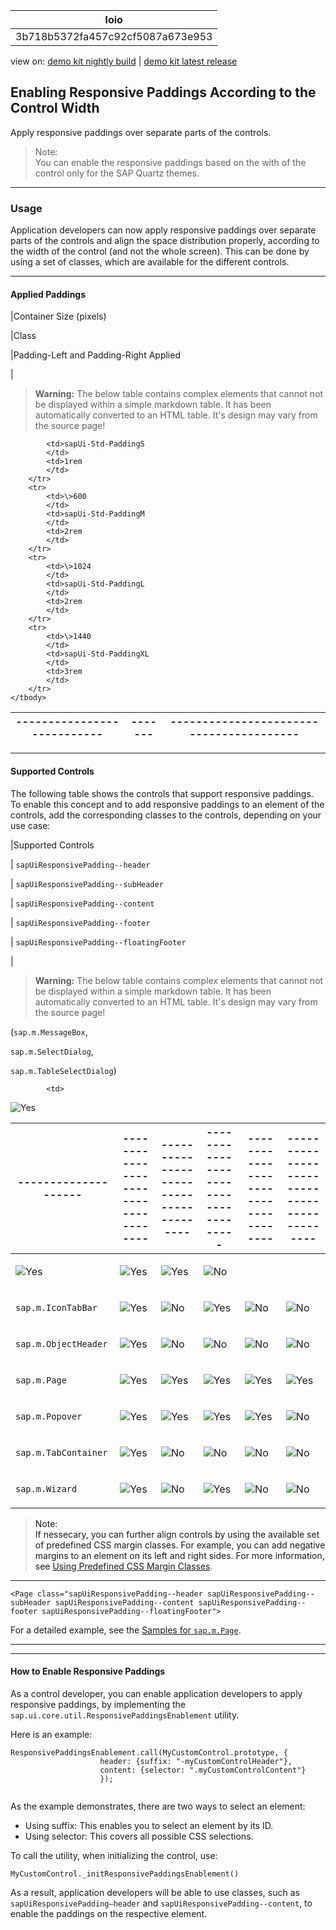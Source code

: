 <!-- loio3b718b5372fa457c92cf5087a673e953 -->

| loio |
| -----|
| 3b718b5372fa457c92cf5087a673e953 |

<div id="loio">

view on: [demo kit nightly build](https://openui5nightly.hana.ondemand.com/#/topic/3b718b5372fa457c92cf5087a673e953) | [demo kit latest release](https://openui5.hana.ondemand.com/#/topic/3b718b5372fa457c92cf5087a673e953)</div>

## Enabling Responsive Paddings According to the Control Width

Apply responsive paddings over separate parts of the controls.

> Note:  
> You can enable the responsive paddings based on the with of the control only for the SAP Quartz themes.

***

<a name="loio3b718b5372fa457c92cf5087a673e953__section_d2f_1pv_jjb"/>

### Usage

Application developers can now apply responsive paddings over separate parts of the controls and align the space distribution properly, according to the width of the control \(and not the whole screen\). This can be done by using a set of classes, which are available for the different controls.

***

#### Applied Paddings

|Container Size \(pixels\)

|Class

|Padding-Left and Padding-Right Applied

|
 > **Warning:** The below table contains complex elements that cannot not be displayed within a simple markdown table. It has been automatically converted to an HTML table. It's design may vary from the source page!

<table>
	<thead>
		<tr>
			<th>---------------------------</th>
			<th>-------</th>
			<th>----------------------------------------</th>
		</tr>
	</thead>
	<tbody>

			<td>sapUi-Std-PaddingS
			</td>
			<td>1rem
			</td>
		</tr>
		<tr>
			<td>\>600
			</td>
			<td>sapUi-Std-PaddingM
			</td>
			<td>2rem
			</td>
		</tr>
		<tr>
			<td>\>1024
			</td>
			<td>sapUi-Std-PaddingL
			</td>
			<td>2rem
			</td>
		</tr>
		<tr>
			<td>\>1440
			</td>
			<td>sapUi-Std-PaddingXL
			</td>
			<td>3rem
			</td>
		</tr>
	</tbody>
</table>

***

#### Supported Controls

The following table shows the controls that support responsive paddings. To enable this concept and to add responsive paddings to an element of the controls, add the corresponding classes to the controls, depending on your use case:

|Supported Controls

| `sapUiResponsivePadding--header` 

| `sapUiResponsivePadding--subHeader` 

| `sapUiResponsivePadding--content` 

| `sapUiResponsivePadding--footer` 

| `sapUiResponsivePadding--floatingFooter` 

|
 > **Warning:** The below table contains complex elements that cannot not be displayed within a simple markdown table. It has been automatically converted to an HTML table. It's design may vary from the source page!

<table>
	<thead>
		<tr>
			<th>--------------------</th>
			<th>------------------------------------</th>
			<th>---------------------------------------</th>
			<th>-------------------------------------</th>
			<th>------------------------------------</th>
			<th>--------------------------------------------</th>
		</tr>
	</thead>
	<tbody>

\(`sap.m.MessageBox`,

`sap.m.SelectDialog`,

`sap.m.TableSelectDialog`\)

			<td> 

![Yes](loio3cb17ee88aed44d2bf1d14b97728c709_LowRes.gif) 
			</td>
			<td> 

![Yes](loio3cb17ee88aed44d2bf1d14b97728c709_LowRes.gif) 
			</td>
			<td> 

![Yes](loio3cb17ee88aed44d2bf1d14b97728c709_LowRes.gif) 
			</td>
			<td> 

![Yes](loio3cb17ee88aed44d2bf1d14b97728c709_LowRes.gif) 
			</td>
			<td> 

![No](loio5befb5af20ed42fd9052a99014d953a3_LowRes.gif) 
			</td>
		</tr>
		<tr>
			<td> `sap.m.IconTabBar` 
			</td>
			<td> 

![Yes](loio3cb17ee88aed44d2bf1d14b97728c709_LowRes.gif) 
			</td>
			<td> 

![No](loio5befb5af20ed42fd9052a99014d953a3_LowRes.gif) 
			</td>
			<td> 

![Yes](loio3cb17ee88aed44d2bf1d14b97728c709_LowRes.gif) 
			</td>
			<td> 

![No](loio5befb5af20ed42fd9052a99014d953a3_LowRes.gif) 
			</td>
			<td> 

![No](loio5befb5af20ed42fd9052a99014d953a3_LowRes.gif) 
			</td>
		</tr>
		<tr>
			<td> `sap.m.ObjectHeader` 
			</td>
			<td> 

![Yes](loio3cb17ee88aed44d2bf1d14b97728c709_LowRes.gif) 
			</td>
			<td> 

![No](loio5befb5af20ed42fd9052a99014d953a3_LowRes.gif) 
			</td>
			<td> 

![No](loio5befb5af20ed42fd9052a99014d953a3_LowRes.gif) 
			</td>
			<td> 

![No](loio5befb5af20ed42fd9052a99014d953a3_LowRes.gif) 
			</td>
			<td> 

![No](loio5befb5af20ed42fd9052a99014d953a3_LowRes.gif) 
			</td>
		</tr>
		<tr>
			<td> `sap.m.Page` 
			</td>
			<td> 

![Yes](loio3cb17ee88aed44d2bf1d14b97728c709_LowRes.gif) 
			</td>
			<td> 

![Yes](loio3cb17ee88aed44d2bf1d14b97728c709_LowRes.gif) 
			</td>
			<td> 

![Yes](loio3cb17ee88aed44d2bf1d14b97728c709_LowRes.gif) 
			</td>
			<td> 

![Yes](loio3cb17ee88aed44d2bf1d14b97728c709_LowRes.gif) 
			</td>
			<td> 

![Yes](loio3cb17ee88aed44d2bf1d14b97728c709_LowRes.gif) 
			</td>
		</tr>
		<tr>
			<td> `sap.m.Popover` 
			</td>
			<td> 

![Yes](loio3cb17ee88aed44d2bf1d14b97728c709_LowRes.gif) 
			</td>
			<td> 

![Yes](loio3cb17ee88aed44d2bf1d14b97728c709_LowRes.gif) 
			</td>
			<td> 

![Yes](loio3cb17ee88aed44d2bf1d14b97728c709_LowRes.gif) 
			</td>
			<td> 

![Yes](loio3cb17ee88aed44d2bf1d14b97728c709_LowRes.gif) 
			</td>
			<td> 

![No](loio5befb5af20ed42fd9052a99014d953a3_LowRes.gif) 
			</td>
		</tr>
		<tr>
			<td> `sap.m.TabContainer` 
			</td>
			<td> 

![Yes](loio3cb17ee88aed44d2bf1d14b97728c709_LowRes.gif) 
			</td>
			<td> 

![No](loio5befb5af20ed42fd9052a99014d953a3_LowRes.gif) 
			</td>
			<td> 

![No](loio5befb5af20ed42fd9052a99014d953a3_LowRes.gif) 
			</td>
			<td> 

![No](loio5befb5af20ed42fd9052a99014d953a3_LowRes.gif) 
			</td>
			<td> 

![No](loio5befb5af20ed42fd9052a99014d953a3_LowRes.gif) 
			</td>
		</tr>
		<tr>
			<td> `sap.m.Wizard` 
			</td>
			<td> 

![Yes](loio3cb17ee88aed44d2bf1d14b97728c709_LowRes.gif) 
			</td>
			<td> 

![No](loio5befb5af20ed42fd9052a99014d953a3_LowRes.gif) 
			</td>
			<td> 

![Yes](loio3cb17ee88aed44d2bf1d14b97728c709_LowRes.gif) 
			</td>
			<td> 

![No](loio5befb5af20ed42fd9052a99014d953a3_LowRes.gif) 
			</td>
			<td> 

![No](loio5befb5af20ed42fd9052a99014d953a3_LowRes.gif) 
			</td>
		</tr>
	</tbody>
</table>

> Note:  
> If nessecary, you can further align controls by using the available set of predefined CSS margin classes. For example, you can add negative margins to an element on its left and right sides. For more information, see [Using Predefined CSS Margin Classes](Using_Predefined_CSS_Margin_Classes_777168f.md).

***

```
<Page class="sapUiResponsivePadding--header sapUiResponsivePadding--subHeader sapUiResponsivePadding--content sapUiResponsivePadding--footer sapUiResponsivePadding--floatingFooter">
```

For a detailed example, see the [Samples for `sap.m.Page`](https://openui5.hana.ondemand.com/#/entity/sap.m.Page). 

***

***

#### How to Enable Responsive Paddings

As a control developer, you can enable application developers to apply responsive paddings, by implementing the `sap.ui.core.util.ResponsivePaddingsEnablement` utility.

Here is an example:

```
ResponsivePaddingsEnablement.call(MyCustomControl.prototype, {
					header: {suffix: "-myCustomControlHeader"},
					content: {selector: ".myCustomControlContent"}
					});
				
```

As the example demonstrates, there are two ways to select an element:

-   Using suffix: This enables you to select an element by its ID.
-   Using selector: This covers all possible CSS selections.

To call the utility, when initializing the control, use:

```
MyCustomControl._initResponsivePaddingsEnablement()
```

As a result, application developers will be able to use classes, such as `sapUiResponsivePadding—header` and `sapUiResponsivePadding--content`, to enable the paddings on the respective element.

